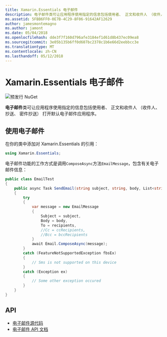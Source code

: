 ```yaml
---
title: Xamarin.Essentials 电子邮件
description: 电子邮件类可让应用程序使用指定的信息包括使用者、 正文和收件人 （收件人、 抄送、 密件抄送） 打开默认电子邮件应用程序。
ms.assetid: 5FBB6FF0-0E7B-4C29-8F06-91642AF12629
author: jamesmontemagno
ms.author: jamont
ms.date: 05/04/2018
ms.openlocfilehash: dde3f7f160d796afe3184ef1d61d8b437ec09ea8
ms.sourcegitcommit: 3e05b135b6ff0d607bc2378c1b6e66d2eebbcc3e
ms.translationtype: MT
ms.contentlocale: zh-CN
ms.lasthandoff: 05/12/2018
---
```

# <a name="xamarinessentials-email"></a>Xamarin.Essentials 电子邮件

![预发行 NuGet](~/media/shared/pre-release.png)

**电子邮件**类可让应用程序使用指定的信息包括使用者、 正文和收件人 （收件人、 抄送、 密件抄送） 打开默认电子邮件应用程序。

## <a name="using-email"></a>使用电子邮件

在你的类中添加对 Xamarin.Essentials 的引用：

```csharp
using Xamarin.Essentials;
```

电子邮件功能的工作方式是调用`ComposeAsync`方法`EmailMessage`，包含有关电子邮件信息：

```csharp
public class EmailTest
{
    public async Task SendEmail(string subject, string, body, List<string> recipients)
    {
        try
        {
            var message = new EmailMessage
            {
                Subject = subject,
                Body = body,
                To = recipients,
                //Cc = ccRecipients,
                //Bcc = bccRecipients
            }
            await Email.ComposeAsync(message);
        }
        catch (FeatureNotSupportedException fbsEx)
        {
            // Sms is not supported on this device
        }
        catch (Exception ex)
        {
            // Some other exception occured
        }
    }
}
```

## <a name="api"></a>API

- [电子邮件源代码](https://github.com/xamarin/Essentials/tree/master/Xamarin.Essentials/Email)
- [电子邮件 API 文档](xref:Xamarin.Essentials.Email)
